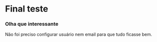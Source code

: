 # Final teste

### Olha que interessante

Não foi preciso configurar usuário nem email para que tudo ficasse bem.
